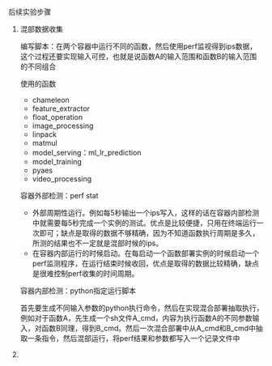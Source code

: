 后续实验步骤

1. 混部数据收集

   编写脚本：在两个容器中运行不同的函数，然后使用perf监视得到ips数据，这个过程还要实现输入可控，也就是说函数A的输入范围和函数B的输入范围的不同组合

   使用的函数

   * chameleon
   * feature_extractor
   * float_operation
   * image_processing
   * linpack
   * matmul
   * model_serving：ml_lr_prediction
   * model_training
   * pyaes
   * video_processing

   容器外部检测：perf stat

   * 外部周期性运行。例如每5秒输出一个ips写入，这样的话在容器内部检测中就需要每5秒完成一个实例的测试。优点是比较便捷，只用在终端运行一次即可；缺点是取得的数据不够精确，因为不知道函数执行周期是多久，所测的结果也不一定就是混部时候的ips。
   * 在容器内部运行的时候启动。在每启动一个函数部署实例的时候启动一个perf监测程序，在运行结束时候收回，优点是取得的数据比较精确，缺点是很难控制perf收集的时间周期。

   容器内部检测：python指定运行脚本

   首先要生成不同输入参数的python执行命令，然后在实现混合部署抽取执行，例如对于函数A，先生成一个sh文件A_cmd，内容为执行函数A的不同参数输入，对函数B同理，得到B_cmd。然后一次混合部署中从A_cmd和B_cmd中抽取一条指令，然后混部运行，将perf结果和参数都写入一个记录文件中

   

2. 

